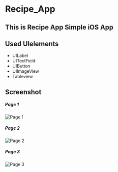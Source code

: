 # Recipe_App
## This is Recipe App Simple iOS App
## Used UIelements
- UILabel
- UITextField
- UIButton
- UIImageView
- Tableview
## Screenshot
##### Page 1
![Page 1](1.jpg)

##### Page 2
![Page 2](2.jpg)

##### Page 3
![Page 3](3.jpg)

